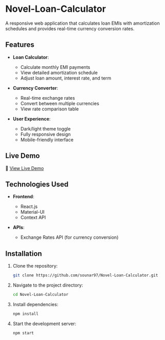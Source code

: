 # Novel-Loan-Calculator

A responsive web application that calculates loan EMIs with amortization schedules and provides real-time currency conversion rates.

## Features

- **Loan Calculator**:
  - Calculate monthly EMI payments
  - View detailed amortization schedule
  - Adjust loan amount, interest rate, and term

- **Currency Converter**:
  - Real-time exchange rates
  - Convert between multiple currencies
  - View rate comparison table

- **User Experience**:
  - Dark/light theme toggle
  - Fully responsive design
  - Mobile-friendly interface

## Live Demo

🚀 [View Live Demo](https://sounovel-loan-calculator.netlify.app/) 

## Technologies Used

- **Frontend**:
  - React.js
  - Material-UI
  - Context API

- **APIs**:
  - Exchange Rates API (for currency conversion)

## Installation

1. Clone the repository:
   ```bash
   git clone https://github.com/sounar97/Novel-Loan-Calculator.git
   ```

2. Navigate to the project directory:
   ```bash
   cd Novel-Loan-Calculator
   ```

3. Install dependencies:
   ```bash
   npm install
   ```

4. Start the development server:
   ```bash
   npm start
   ```






